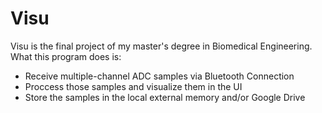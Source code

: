 # Visu

Visu is the final project of my master's degree in Biomedical Engineering. What this program does is:

* Receive multiple-channel ADC samples via Bluetooth Connection
* Proccess those samples and visualize them in the UI
* Store the samples in the local external memory and/or Google Drive
